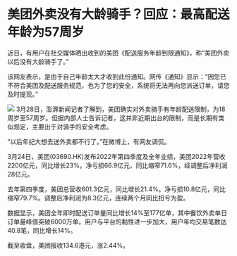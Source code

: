 # 美团外卖没有大龄骑手？回应：最高配送年龄为57周岁

近日，有用户在社交媒体晒出收到的美团《配送服务年龄到限通知》，称“美团外卖以后没有大龄骑手了。”

该网友表示，是由于自己年龄太大才收到此份通知。网传《通知》显示：“因您已不符合美团及配送服务规范，也为了您的安全，系统将无法再向您派送订单，请您及时提现。”

![](https://inews.gtimg.com/news_bt/OyT2y1xyimx82lv3Y-v8m8Eesfh66qgLxU_gvUyPMcLGoAA/1000)
3月28日，澎湃新闻记者了解到，美团确实对外卖骑手有年龄配送限制，为18周岁至57周岁。但据内部人士告诉记者，这并非近期出台的限制，而是长期有类似规定，主要出于对骑手的安全考虑。

“以后年纪大想去送外卖都不行了。”在微博上，有网友调侃。

3月24日，美团(03690.HK)发布2022年第四季度及全年业绩，美团2022年营收2200亿元，同比增长23%。净亏损66.9亿元，同比缩窄71.6%，经调整后净利润28亿元。

去年第四季度，美团总营收601.3亿元，同比增长21.4%。净亏损10.8亿元，同比缩窄79.7%。调整后净利润为8.3亿元，连续两个月同比扭亏为盈。

数据显示，美团全年即时配送订单量同比增长14%至177亿单，其中餐饮外卖单日订单量峰值突破6000万单。用户与平台的黏性进一步加大，用户年均交易笔数达40.8笔，同比增长14%。

截至收盘，美团报收134.6港元，涨2.44%。

